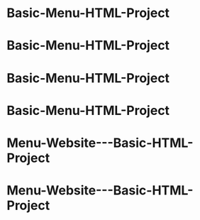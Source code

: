 # Basic-Menu-HTML-Project
# Basic-Menu-HTML-Project
# Basic-Menu-HTML-Project
# Basic-Menu-HTML-Project
# Menu-Website---Basic-HTML-Project
# Menu-Website---Basic-HTML-Project
